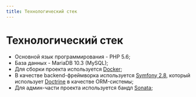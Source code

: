 ```yaml
---
title: Технологический стек
---
```


# Технологический стек

- Основной язык программирования - PHP 5.6;
- База данных - MariaDB 10.3 (MySQL);
- Для сборки проекта используется [Docker][docker-ref];
- В качестве backend-фреймворка используется [Symfony 2.8][symfony-ref], который использует [Doctrine][doctrine-ref] в качестве ORM-системы;
- Для админ-части проекта используется бандл [Sonata][sonata-ref];

[docker-ref]: https://www.docker.com/
[symfony-ref]: https://symfony.com/
[doctrine-ref]: https://www.doctrine-project.org/
[sonata-ref]: https://sonata-project.org/